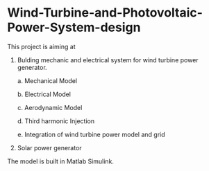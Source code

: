 # Wind-Turbine-and-Photovoltaic-Power-System-design

This project is aiming at 
1) Bulding mechanic and electrical system for wind turbine power generator.

   a. Mechanical Model 
   
   b. Electrical Model
   
   c. Aerodynamic Model
   
   d. Third harmonic Injection
   
   e. Integration of wind turbine power model and grid
   
2) Solar power generator 

The model is built in Matlab Simulink.
